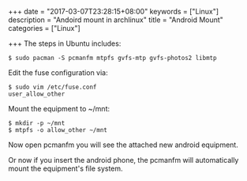 +++
date = "2017-03-07T23:28:15+08:00"
keywords = ["Linux"]
description = "Andoird mount in archlinux"
title = "Android Mount"
categories = ["Linux"]

+++
The steps in Ubuntu includes:    

```
$ sudo pacman -S pcmanfm mtpfs gvfs-mtp gvfs-photos2 libmtp
```

Edit the fuse configuration via:    

```
$ sudo vim /etc/fuse.conf
user_allow_other
```
Mount the equipment to ~/mnt:    

```
$ mkdir -p ~/mnt
$ mtpfs -o allow_other ~/mnt
```
Now open pcmanfm you will see the attached new android equipment.    

Or now if you insert the android phone, the pcmanfm will automatically mount
the equipment's file system.    

